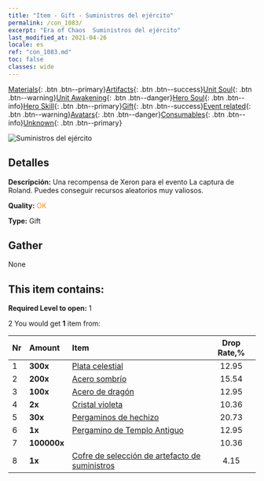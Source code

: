 ```yaml
---
title: "Item - Gift - Suministros del ejército"
permalink: /con_1083/
excerpt: "Era of Chaos  Suministros del ejército"
last_modified_at: 2021-04-26
locale: es
ref: "con_1083.md"
toc: false
classes: wide
---
```

 [Materials](/ItemsES/){: .btn .btn--primary}[Artifacts](/ItemsES/Artifacts/){: .btn .btn--success}[Unit Soul](/ItemsES/UnitSoul/){: .btn .btn--warning}[Unit Awakening](/ItemsES/UnitAwakening/){: .btn .btn--danger}[Hero Soul](/ItemsES/HeroSoul/){: .btn .btn--info}[Hero Skill](/ItemsES/HeroSkill/){: .btn .btn--primary}[Gift](/ItemsES/Gift/){: .btn .btn--success}[Event related](/ItemsES/Events/){: .btn .btn--warning}[Avatars](/ItemsES/Avatars/){: .btn .btn--danger}[Consumables](/ItemsES/Consumables/){: .btn .btn--info}[Unknown](/ItemsES/Unknown/){: .btn .btn--primary}

 ![Suministros del ejército](/images/t/i_907132.png)

## Detalles
 **Descripción:** Una recompensa de Xeron para el evento La captura de Roland. Puedes conseguir recursos aleatorios muy valiosos.

 **Quality:** <span style="color: #FF8C00">OK</span>

 **Type:** Gift

## Gather

  None

## This item contains:

 **Required Level to open:** 1

 2 You would get **1** item  from:

  | Nr | Amount |     Item    | Drop Rate,% |
  |:---|:-------|:------------|:---------:|
  | 1 |  **300x** | [Plata celestial](/ItemsES/con_882/) | 12.95 | 
  | 2 |  **200x** | [Acero sombrío](/ItemsES/con_881/) | 15.54 | 
  | 3 |  **100x** | [Acero de dragón](/ItemsES/con_880/) | 12.95 | 
  | 4 |  **2x** | [Cristal violeta](/ItemsES/con_720/) | 10.36 | 
  | 5 |  **30x** | [Pergaminos de hechizo](/ItemsES/con_694/) | 20.73 | 
  | 6 |  **1x** | [Pergamino de Templo Antiguo](/ItemsES/con_697/) | 12.95 | 
  | 7 |  **100000x** | <i class="fas fa-coins"/> | 10.36 | 
  | 8 |  **1x** | [Cofre de selección de artefacto de suministros](/ItemsES/con_1084/) | 4.15 | 
